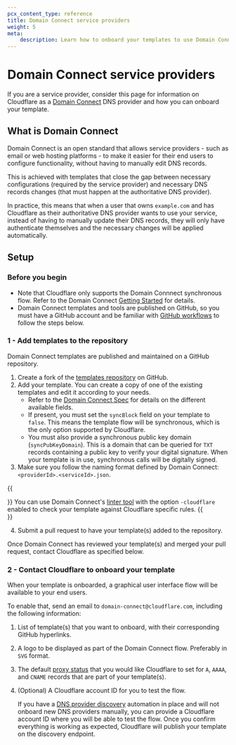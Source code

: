 ```yaml
---
pcx_content_type: reference
title: Domain Connect service providers
weight: 5
meta:
    description: Learn how to onboard your templates to use Domain Connect with Cloudflare as DNS provider.
---
```


# Domain Connect service providers

If you are a service provider, consider this page for information on Cloudflare as a [Domain Connect](https://www.domainconnect.org/) DNS provider and how you can onboard your template.

## What is Domain Connect

Domain Connect is an open standard that allows service providers - such as email or web hosting platforms - to make it easier for their end users to configure functionality, without having to manually edit DNS records.

This is achieved with templates that close the gap between necessary configurations (required by the service provider) and necessary DNS records changes (that must happen at the authoritative DNS provider).

In practice, this means that when a user that owns `example.com` and has Cloudflare as their authoritative DNS provider wants to use your service, instead of having to manually update their DNS records, they will only have authenticate themselves and the necessary changes will be applied automatically.

## Setup

### Before you begin

* Note that Cloudflare only supports the Domain Connnect synchronous flow. Refer to the Domain Connect [Getting Started](https://www.domainconnect.org/getting-started/) for details.
* Domain Connect templates and tools are published on GitHub, so you must have a GitHub account and be familiar with [GitHub workflows](https://docs.github.com/en/pull-requests/collaborating-with-pull-requests/working-with-forks) to follow the steps below.

### 1 - Add templates to the repository

Domain Connect templates are published and maintained on a GitHub repository.

1. Create a fork of the [templates repository](https://github.com/Domain-Connect/Templates) on GitHub.
2. Add your template. You can create a copy of one of the existing templates and edit it according to your needs.
    * Refer to the [Domain Connect Spec](https://github.com/Domain-Connect/spec/blob/master/Domain%20Connect%20Spec%20Draft.adoc#52-template-definition) for details on the different available fields.
    * If present, you must set the `syncBlock` field on your template to `false`. This means the template flow will be synchronous, which is the only option supported by Cloudflare.
    * You must also provide a synchronous public key domain (`syncPubKeyDomain`). This is a domain that can be queried for `TXT` records containing a public key to verify your digital signature. When your template is in use, synchronous calls will be digitally signed.
3. Make sure you follow the naming format defined by Domain Connect: `<providerId>.<serviceId>.json`.

{{<Aside type="note" header="Tip">}}
You can use Domain Connect's [linter tool](https://github.com/Domain-Connect/dc-template-linter) with the option `-cloudflare` enabled to check your template against Cloudflare specific rules.
{{</Aside>}}

4. Submit a pull request to have your template(s) added to the repository.

Once Domain Connect has reviewed your template(s) and merged your pull request, contact Cloudflare as specified below.

### 2 - Contact Cloudflare to onboard your template

When your template is onboarded, a graphical user interface flow will be available to your end users.

To enable that, send an email to `domain-connect@cloudflare.com`, including the following information:

1. List of template(s) that you want to onboard, with their corresponding GitHub hyperlinks.
2. A logo to be displayed as part of the Domain Connect flow. Preferably in `SVG` format.
3. The default [proxy status](/dns/manage-dns-records/reference/proxied-dns-records/) that you would like Cloudflare to set for `A`, `AAAA`, and `CNAME` records that are part of your template(s).
4. (Optional) A Cloudflare account ID for you to test the flow.

    If you have a [DNS provider discovery](https://github.com/Domain-Connect/spec/blob/master/Domain%20Connect%20Spec%20Draft.adoc#dns-provider-discovery) automation in place and will not onboard new DNS providers manually, you can provide a Cloudflare account ID where you will be able to test the flow. Once you confirm everything is working as expected, Cloudflare will publish your template on the discovery endpoint.